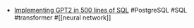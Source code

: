 - [Implementing GPT2 in 500 lines of SQL](https://explainextended.com/2023/12/31/happy-new-year-15/) #PostgreSQL #SQL #transformer #[[neural network]]